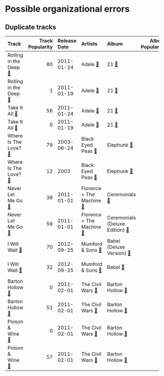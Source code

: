 # Possible organizational errors

## Duplicate tracks

| Track                                                                          |   Track Popularity | Release Date   | Artists                                                                            | Album                                                                                   |   Album Popularity | Playlists                                                                                                                                            | Label                                   | 💚   |
|:-------------------------------------------------------------------------------|-------------------:|:---------------|:-----------------------------------------------------------------------------------|:----------------------------------------------------------------------------------------|-------------------:|:-----------------------------------------------------------------------------------------------------------------------------------------------------|:----------------------------------------|:----|
| Rolling in the Deep [🔗](https://open.spotify.com/track/1c8gk2PeTE04A1pIDH9YMk) |                 80 | 2011-01-24     | Adele [🔗](https://open.spotify.com/artist/4dpARuHxo51G3z768sgnrY)                  | 21 [🔗](https://open.spotify.com/album/0Lg1uZvI312TPqxNWShFXL)                           |                 75 | Karaoke [🔗](https://open.spotify.com/playlist/784bxrrG3W6L0naOkaCL5F), Tarps [🔗](https://open.spotify.com/playlist/7i18RgdYPOv5E01eGmtRCo)           | XL Recordings                           |     |
| Rolling in the Deep [🔗](https://open.spotify.com/track/1CkvWZme3pRgbzaxZnTl5X) |                  1 | 2011-01-19     | Adele [🔗](https://open.spotify.com/artist/4dpARuHxo51G3z768sgnrY)                  | 21 [🔗](https://open.spotify.com/album/1azUkThwd2HfUDdeNeT147)                           |                  0 | Pop [🔗](https://open.spotify.com/playlist/1WZ2RqQv2SPX5uzmjWhgSh)                                                                                    | XL Recordings/Columbia                  |     |
| Take It All [🔗](https://open.spotify.com/track/08YJEcxGtYXwCGqXMZDiyQ)         |                 56 | 2011-01-24     | Adele [🔗](https://open.spotify.com/artist/4dpARuHxo51G3z768sgnrY)                  | 21 [🔗](https://open.spotify.com/album/0Lg1uZvI312TPqxNWShFXL)                           |                 75 | Tarps [🔗](https://open.spotify.com/playlist/7i18RgdYPOv5E01eGmtRCo)                                                                                  | XL Recordings                           |     |
| Take It All [🔗](https://open.spotify.com/track/6jL1DEdjmOa27inIgU088B)         |                  0 | 2011-01-19     | Adele [🔗](https://open.spotify.com/artist/4dpARuHxo51G3z768sgnrY)                  | 21 [🔗](https://open.spotify.com/album/1azUkThwd2HfUDdeNeT147)                           |                  0 | Pop [🔗](https://open.spotify.com/playlist/1WZ2RqQv2SPX5uzmjWhgSh)                                                                                    | XL Recordings/Columbia                  | 💚   |
| Where Is The Love? [🔗](https://open.spotify.com/track/0xmjwnQ3FNE6HuWCt2nHdZ)  |                 79 | 2003-06-24     | Black Eyed Peas [🔗](https://open.spotify.com/artist/1yxSLGMDHlW21z4YXirZDS)        | Elephunk [🔗](https://open.spotify.com/album/3eqkfT9f1XyM8GME1gVDrD)                     |                 69 | Hip Hop [🔗](https://open.spotify.com/playlist/7trD87dfibqZnzSIqufO75), Tarps [🔗](https://open.spotify.com/playlist/7i18RgdYPOv5E01eGmtRCo)           | A&M                                     | 💚   |
| Where Is The Love? [🔗](https://open.spotify.com/track/3CNqo3gYrfexdrtjFmC9he)  |                 12 | 2003           | Black Eyed Peas [🔗](https://open.spotify.com/artist/1yxSLGMDHlW21z4YXirZDS)        | Elephunk [🔗](https://open.spotify.com/album/4wBDclsxFzGnR4kVAAMI7K)                     |                  5 | Hip Hop [🔗](https://open.spotify.com/playlist/7trD87dfibqZnzSIqufO75)                                                                                | A&M                                     | 💚   |
| Never Let Me Go [🔗](https://open.spotify.com/track/0uLoaE6lsP2bwYd256314b)     |                 38 | 2011-01-01     | Florence + The Machine [🔗](https://open.spotify.com/artist/1moxjboGR7GNWYIMWsRjgG) | Ceremonials [🔗](https://open.spotify.com/album/3tFAP5BTa1lwUp7lLJ9FlG)                  |                 40 | Indie/Alternative [🔗](https://open.spotify.com/playlist/4Xh0xXGeyxbMXBDsxluPsa), Tarps [🔗](https://open.spotify.com/playlist/7i18RgdYPOv5E01eGmtRCo) | Universal-Island Records Ltd.           | 💚   |
| Never Let Me Go [🔗](https://open.spotify.com/track/6cC9RY7MoUx5z3aHjDTNI6)     |                 59 | 2011-01-01     | Florence + The Machine [🔗](https://open.spotify.com/artist/1moxjboGR7GNWYIMWsRjgG) | Ceremonials (Deluxe Edition) [🔗](https://open.spotify.com/album/5SxudoALxEAVh9l83kSebx) |                 57 | Tarps [🔗](https://open.spotify.com/playlist/7i18RgdYPOv5E01eGmtRCo)                                                                                  | Universal-Island Records Ltd.           |     |
| I Will Wait [🔗](https://open.spotify.com/track/0hm8rgOY17z7kQJlqGKbu7)         |                 70 | 2012-09-25     | Mumford & Sons [🔗](https://open.spotify.com/artist/3gd8FJtBJtkRxdfbTu19U2)         | Babel (Deluxe Version) [🔗](https://open.spotify.com/album/4Blt0T4LKGdWreILkYZre3)       |                 60 | Country/Folk [🔗](https://open.spotify.com/playlist/6M7uIRzByJjX0q7wGcujJo), Tarps [🔗](https://open.spotify.com/playlist/7i18RgdYPOv5E01eGmtRCo)      | Glassnote Entertainment Group LLC       | 💚   |
| I Will Wait [🔗](https://open.spotify.com/track/2d1LwVhR3tI5krqQ0yT0xW)         |                 32 | 2012-09-25     | Mumford & Sons [🔗](https://open.spotify.com/artist/3gd8FJtBJtkRxdfbTu19U2)         | Babel [🔗](https://open.spotify.com/album/4QVDwpWrDPF2vUjlTHfRjr)                        |                 33 | Country/Folk [🔗](https://open.spotify.com/playlist/6M7uIRzByJjX0q7wGcujJo)                                                                           | Glassnote Entertainment Group LLC       | 💚   |
| Barton Hollow [🔗](https://open.spotify.com/track/2ZheGCM31EbCwUfGs0WJB1)       |                  0 | 2011-02-01     | The Civil Wars [🔗](https://open.spotify.com/artist/6J7rw7NELJUCThPbAfyLIE)         | Barton Hollow [🔗](https://open.spotify.com/album/6yCzOeJHgOnJBP3K6IDPIV)                |                  0 | Country/Folk [🔗](https://open.spotify.com/playlist/6M7uIRzByJjX0q7wGcujJo)                                                                           | Sensibility Recordings/Columbia Records | 💚   |
| Barton Hollow [🔗](https://open.spotify.com/track/6ZOBY9RG2tcxXX0ohKtfRc)       |                 51 | 2011-02-01     | The Civil Wars [🔗](https://open.spotify.com/artist/6J7rw7NELJUCThPbAfyLIE)         | Barton Hollow [🔗](https://open.spotify.com/album/4uWgDFxGAp7XlVSHuVBv4E)                |                 50 | Country/Folk [🔗](https://open.spotify.com/playlist/6M7uIRzByJjX0q7wGcujJo)                                                                           | sensibility recordings                  |     |
| Poison & Wine [🔗](https://open.spotify.com/track/3wsZYuHJrk3lssa7V7jvye)       |                  0 | 2011-02-01     | The Civil Wars [🔗](https://open.spotify.com/artist/6J7rw7NELJUCThPbAfyLIE)         | Barton Hollow [🔗](https://open.spotify.com/album/6yCzOeJHgOnJBP3K6IDPIV)                |                  0 | Country/Folk [🔗](https://open.spotify.com/playlist/6M7uIRzByJjX0q7wGcujJo)                                                                           | Sensibility Recordings/Columbia Records | 💚   |
| Poison & Wine [🔗](https://open.spotify.com/track/4BFudy2Zbryi9a1KFad66B)       |                 57 | 2011-02-01     | The Civil Wars [🔗](https://open.spotify.com/artist/6J7rw7NELJUCThPbAfyLIE)         | Barton Hollow [🔗](https://open.spotify.com/album/4uWgDFxGAp7XlVSHuVBv4E)                |                 50 | Country/Folk [🔗](https://open.spotify.com/playlist/6M7uIRzByJjX0q7wGcujJo), Tarps [🔗](https://open.spotify.com/playlist/7i18RgdYPOv5E01eGmtRCo)      | sensibility recordings                  | 💚   |
